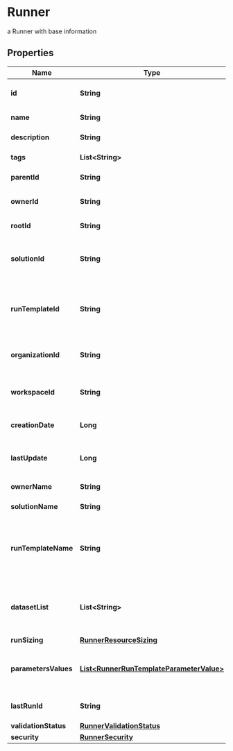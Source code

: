 

# Runner

a Runner with base information

## Properties

Name | Type | Description | Notes
------------ | ------------- | ------------- | -------------
**id** | **String** | the Runner unique identifier |  [optional] [readonly]
**name** | **String** | the Runner name |  [optional]
**description** | **String** | the Runner description |  [optional]
**tags** | **List&lt;String&gt;** | the list of tags |  [optional]
**parentId** | **String** | the Runner parent id |  [optional]
**ownerId** | **String** | the user id which own this Runner |  [optional] [readonly]
**rootId** | **String** | the runner root id |  [optional] [readonly]
**solutionId** | **String** | the Solution Id associated with this Runner |  [optional] [readonly]
**runTemplateId** | **String** | the Solution Run Template Id associated with this Runner |  [optional]
**organizationId** | **String** | the associated Organization Id |  [optional] [readonly]
**workspaceId** | **String** | the associated Workspace Id |  [optional] [readonly]
**creationDate** | **Long** | the Runner creation date |  [optional] [readonly]
**lastUpdate** | **Long** | the last time a Runner was updated |  [optional] [readonly]
**ownerName** | **String** | the name of the owner |  [optional] [readonly]
**solutionName** | **String** | the Solution name |  [optional] [readonly]
**runTemplateName** | **String** | the Solution Run Template name associated with this Runner |  [optional] [readonly]
**datasetList** | **List&lt;String&gt;** | the list of Dataset Id associated to this Runner Run Template |  [optional]
**runSizing** | [**RunnerResourceSizing**](RunnerResourceSizing.md) |  |  [optional]
**parametersValues** | [**List&lt;RunnerRunTemplateParameterValue&gt;**](RunnerRunTemplateParameterValue.md) | the list of Solution Run Template parameters values |  [optional]
**lastRunId** | **String** | last run id from current runner |  [optional]
**validationStatus** | [**RunnerValidationStatus**](RunnerValidationStatus.md) |  |  [optional]
**security** | [**RunnerSecurity**](RunnerSecurity.md) |  |  [optional]



